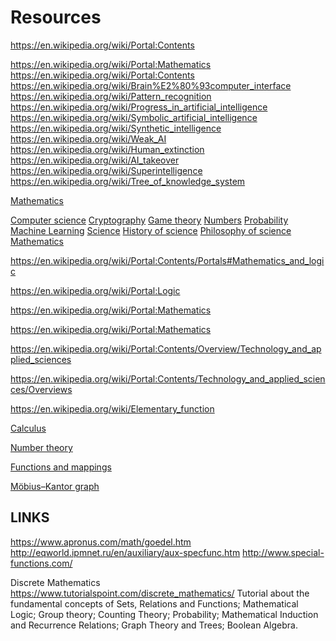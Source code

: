 # Resources

https://en.wikipedia.org/wiki/Portal:Contents


https://en.wikipedia.org/wiki/Portal:Mathematics
https://en.wikipedia.org/wiki/Portal:Contents
https://en.wikipedia.org/wiki/Brain%E2%80%93computer_interface
https://en.wikipedia.org/wiki/Pattern_recognition
https://en.wikipedia.org/wiki/Progress_in_artificial_intelligence
https://en.wikipedia.org/wiki/Symbolic_artificial_intelligence
https://en.wikipedia.org/wiki/Synthetic_intelligence
https://en.wikipedia.org/wiki/Weak_AI
https://en.wikipedia.org/wiki/Human_extinction
https://en.wikipedia.org/wiki/AI_takeover
https://en.wikipedia.org/wiki/Superintelligence
https://en.wikipedia.org/wiki/Tree_of_knowledge_system



[Mathematics](https://en.wikipedia.org/wiki/Wikipedia:WikiProject_Mathematics)

[Computer science](https://en.wikipedia.org/wiki/Wikipedia:WikiProject_Computer_science)
[Cryptography](https://en.wikipedia.org/wiki/Wikipedia:WikiProject_Cryptography)
[Game theory](https://en.wikipedia.org/wiki/Wikipedia:WikiProject_Game_theory)
[Numbers](https://en.wikipedia.org/wiki/Wikipedia:WikiProject_Numbers)
[Probability](https://en.wikipedia.org/wiki/Wikipedia:WikiProject_Probability)
[](https://en.wikipedia.org/wiki/File:Nuvola_apps_kalzium.svg)
[Machine Learning](https://en.wikipedia.org/w/index.php?title=P:ML&action=edit&redlink=1)
[](https://en.wikipedia.org/wiki/File:Nuvola_apps_kalzium.svg)
[Science](https://en.wikipedia.org/wiki/Portal:Science)
[](https://en.wikipedia.org/wiki/File:Astrolabe-Persian-18C.jpg)
[History of science](https://en.wikipedia.org/wiki/Portal:History_of_science)
[](https://en.wikipedia.org/wiki/File:P_philosophy.png)
[ Philosophy of science](https://en.wikipedia.org/wiki/Portal:Philosophy_of_science)
[](https://en.wikipedia.org/wiki/File:Nuvola_apps_edu_mathematics-p.svg)
[Mathematics](https://en.wikipedia.org/wiki/Portal:Mathematics)

https://en.wikipedia.org/wiki/Portal:Contents/Portals#Mathematics_and_logic

https://en.wikipedia.org/wiki/Portal:Logic

https://en.wikipedia.org/wiki/Portal:Mathematics


https://en.wikipedia.org/wiki/Portal:Mathematics

https://en.wikipedia.org/wiki/Portal:Contents/Overview/Technology_and_applied_sciences

https://en.wikipedia.org/wiki/Portal:Contents/Technology_and_applied_sciences/Overviews

https://en.wikipedia.org/wiki/Elementary_function

[Calculus](https://en.wikipedia.org/wiki/Category:Calculus)

[Number theory](https://en.wikipedia.org/wiki/Category:Number_theory)

[Functions and mappings](https://en.wikipedia.org/wiki/Category:Functions_and_mappings)

[Möbius–Kantor graph](https://en.wikipedia.org/wiki/M%C3%B6bius%E2%80%93Kantor_graph)



## LINKS

https://www.apronus.com/math/goedel.htm
http://eqworld.ipmnet.ru/en/auxiliary/aux-specfunc.htm
http://www.special-functions.com/

Discrete Mathematics
https://www.tutorialspoint.com/discrete_mathematics/
Tutorial about the fundamental concepts of Sets, Relations and Functions; Mathematical Logic; Group theory; Counting Theory; Probability; Mathematical Induction and Recurrence Relations; Graph Theory and Trees; Boolean Algebra.
